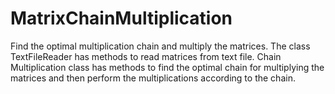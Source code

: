 # MatrixChainMultiplication
Find the optimal multiplication chain and multiply the matrices.
The class TextFileReader has methods to read matrices from text file.
Chain Multiplication class has methods to find the optimal chain for multiplying the matrices and then perform the multiplications according to the chain.
